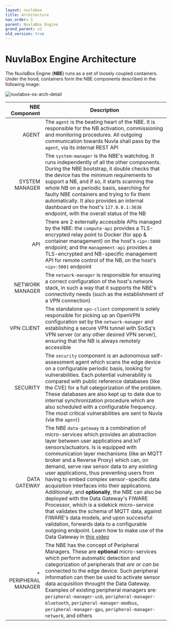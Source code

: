 ```yaml
---
layout: nuvlabox
title: Architecture
nav_order: 1
parent: NuvlaBox Engine
grand_parent: v1
old_version: true
---
```


NuvlaBox Engine Architecture
========

The NuvlaBox Engine (**NBE**) runs as a set of loosely coupled containers. Under the hood, containers form the NBE components described in the following image:

![nuvlabox-os-arch-detail](/assets/img/nuvlabox-os-arch-detail.png)

| NBE Component 	| Description 	|
|-:	|-	|
| AGENT 	| The `agent` is the beating heart of the NBE. It is responsible for the NB activation, commissioning and monitoring procedures. All outgoing communication towards Nuvla shall pass by the `agent`, via its internal REST API	|
| SYSTEM MANAGER 	| The `system-manager` is the NBE's watchdog. It runs independently of all the other components. During the NBE bootstrap, it double checks that the device has the minimum requirements to support a NB, and if so, it starts scanning the whole NB on a periodic basis, searching for faulty NBE containers and trying to fix them automatically. It also provides an internal dashboard on the host's `127.0.0.1:3636` endpoint, with the overall status of the NB |
| API 	| There are 2 externally accessible APIs managed by the NBE: the `compute-api` provides a TLS-encrypted relay point to Docker (for app & container management) on the host's `<ip>:5000` endpoint; and the `management-api` provides a TLS-encrypted and NB-specific management API for remote control of the NB, on the host's `<ip>:5001` endpoint |
| NETWORK MANAGER 	| The `network-manager` is responsible for ensuring a correct configuration of the host's network stack, in such a way that it supports the NBE's connectivity needs (such as the establishment of a VPN connection) |
| VPN CLIENT 	| The standalone `vpn-client` component is solely responsible for picking up an OpenVPN configuration set by the `network-manager` and establishing a secure VPN tunnel with SixSq's VPN server (or any other desired VPN server), ensuring that the NB is always remotely accessible |
| SECURITY 	| The `security` component is an autonomous self-assessment agent which scans the edge device on a configurable periodic basis, looking for vulnerabilities. Each potential vulnerability is compared with public reference databases (like the CVE) for a full categorization of the problem. These databases are also kept up to date due to internal synchronization procedure which are also scheduled with a configurable frequency. The most critical vulnerabilities are sent to Nuvla (via the `agent`) |
| DATA GATEWAY 	| The NBE `data-gateway` is a combination of micro-services which provides an abstraction layer between user applications and IoT sensors/actuators. Is is equipped with communication layer mechanisms (like an MQTT broker and a Reverse Proxy) which can, on demand, serve raw sensor data to any existing user applications, thus preventing users from having to embed complex sensor-specific data acquisition interfaces into their applications. Additionaly, and **optionally**, the NBE can also be deployed with the Data Gateway's FIWARE Processor, which is a sidekick micro-service that validates the schema of MQTT data, against FIWARE's data models, and upon successful validation, forwards data to a configurable outgoing endpoint. Learn how to make use of the Data Gateway in [this video](https://youtu.be/x7RKQWVq1Mc) |
| * PERIPHERAL MANAGER 	| The NBE has the concept of Peripheral Managers. These are **optional** micro-services which perform automatic detection and categorization of peripherals that *are* or *can be* connected to the edge device. Such peripheral information can then be used to activate sensor data acquisition throught the Data Gateway. Examples of existing peripheral managers are: `peripheral-manager-usb`, `peripheral-manager-bluetooth`, `peripheral-manager-modbus`, `peripheral-manager-gpu`, `peripheral-manager-network`, and others |